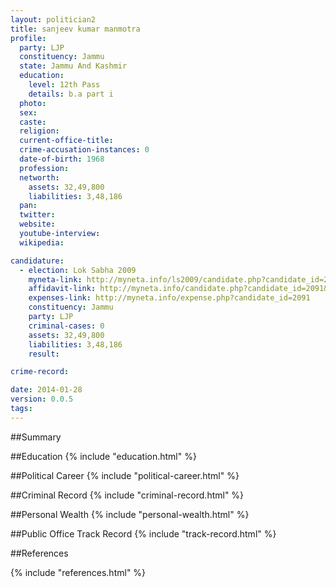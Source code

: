 ```yaml
---
layout: politician2
title: sanjeev kumar manmotra
profile: 
  party: LJP
  constituency: Jammu
  state: Jammu And Kashmir
  education: 
    level: 12th Pass
    details: b.a part i
  photo: 
  sex: 
  caste: 
  religion: 
  current-office-title: 
  crime-accusation-instances: 0
  date-of-birth: 1968
  profession: 
  networth: 
    assets: 32,49,800
    liabilities: 3,48,186
  pan: 
  twitter: 
  website: 
  youtube-interview: 
  wikipedia: 

candidature: 
  - election: Lok Sabha 2009
    myneta-link: http://myneta.info/ls2009/candidate.php?candidate_id=2091
    affidavit-link: http://myneta.info/candidate.php?candidate_id=2091&scan=original
    expenses-link: http://myneta.info/expense.php?candidate_id=2091
    constituency: Jammu 
    party: LJP
    criminal-cases: 0
    assets: 32,49,800
    liabilities: 3,48,186
    result:  

crime-record: 

date: 2014-01-28
version: 0.0.5
tags: 
---
```

##Summary


##Education
{% include "education.html" %}


##Political Career
{% include "political-career.html" %}


##Criminal Record
{% include "criminal-record.html" %}


##Personal Wealth
{% include "personal-wealth.html" %}


##Public Office Track Record
{% include "track-record.html" %}


##References


{% include "references.html" %}